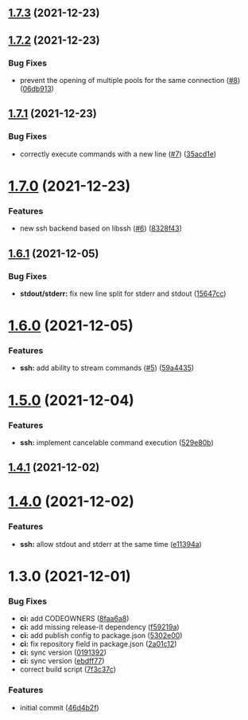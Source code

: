 ## [1.7.3](https://github.com/ridenui/react-native-riden-ssh/compare/1.7.2...1.7.3) (2021-12-23)

## [1.7.2](https://github.com/ridenui/react-native-riden-ssh/compare/1.7.1...1.7.2) (2021-12-23)


### Bug Fixes

* prevent the opening of multiple pools for the same connection ([#8](https://github.com/ridenui/react-native-riden-ssh/issues/8)) ([06db913](https://github.com/ridenui/react-native-riden-ssh/commit/06db9138aaea4eccb165f2e379599333f7cd6b72))

## [1.7.1](https://github.com/ridenui/react-native-riden-ssh/compare/1.7.0...1.7.1) (2021-12-23)


### Bug Fixes

* correctly execute commands with a new line ([#7](https://github.com/ridenui/react-native-riden-ssh/issues/7)) ([35acd1e](https://github.com/ridenui/react-native-riden-ssh/commit/35acd1e6f742c29f7e5fffb0b29ea4282161eb1a))

# [1.7.0](https://github.com/ridenui/react-native-riden-ssh/compare/1.6.1...1.7.0) (2021-12-23)


### Features

* new ssh backend based on libssh ([#6](https://github.com/ridenui/react-native-riden-ssh/issues/6)) ([8328f43](https://github.com/ridenui/react-native-riden-ssh/commit/8328f4372a3cb12ed7dd9c891461c75a5ab981c9))

## [1.6.1](https://github.com/ridenui/react-native-riden-ssh/compare/1.6.0...1.6.1) (2021-12-05)


### Bug Fixes

* **stdout/stderr:** fix new line split for stderr and stdout ([15647cc](https://github.com/ridenui/react-native-riden-ssh/commit/15647cc1c504336497320151a5ecfae8cb456f08))

# [1.6.0](https://github.com/ridenui/react-native-riden-ssh/compare/1.5.0...1.6.0) (2021-12-05)


### Features

* **ssh:** add ability to stream commands ([#5](https://github.com/ridenui/react-native-riden-ssh/issues/5)) ([59a4435](https://github.com/ridenui/react-native-riden-ssh/commit/59a443570ac7804d10a2461404ef0491147bad24))

# [1.5.0](https://github.com/ridenui/react-native-riden-ssh/compare/1.4.1...1.5.0) (2021-12-04)


### Features

* **ssh:** implement cancelable command execution ([529e80b](https://github.com/ridenui/react-native-riden-ssh/commit/529e80b70bd2a597e7352b4949def8b4858b6fec))

## [1.4.1](https://github.com/ridenui/react-native-riden-ssh/compare/1.4.0...1.4.1) (2021-12-02)

# [1.4.0](https://github.com/ridenui/react-native-riden-ssh/compare/1.3.0...1.4.0) (2021-12-02)


### Features

* **ssh:** allow stdout and stderr at the same time ([e11394a](https://github.com/ridenui/react-native-riden-ssh/commit/e11394a24a75cc34cd6b31ef3bcf2accc37596a0))

# 1.3.0 (2021-12-01)


### Bug Fixes

* **ci:** add CODEOWNERS ([8faa6a8](https://github.com/ridenui/react-native-riden-ssh/commit/8faa6a807a930734513f4055e4e6524c1bcb51b7))
* **ci:** add missing release-it dependency ([f59219a](https://github.com/ridenui/react-native-riden-ssh/commit/f59219a1c9cc8ac834030ea9544efaac3b3099fe))
* **ci:** add publish config to package.json ([5302e00](https://github.com/ridenui/react-native-riden-ssh/commit/5302e00ea836043613321609dcdbc9c5591fef54))
* **ci:** fix repository field in package.json ([2a01c12](https://github.com/ridenui/react-native-riden-ssh/commit/2a01c12944e5a71bc833e4123b33cabe4cc3f246))
* **ci:** sync version ([0191392](https://github.com/ridenui/react-native-riden-ssh/commit/019139242366739d9a438efdc9add3d5dc7944a4))
* **ci:** sync version ([ebdff77](https://github.com/ridenui/react-native-riden-ssh/commit/ebdff7722ae024c091b4b5f6352f038e568db9aa))
* correct build script ([7f3c37c](https://github.com/ridenui/react-native-riden-ssh/commit/7f3c37c4ca417f7227f31d3528ba54374f7a7307))


### Features

* initial commit ([46d4b2f](https://github.com/ridenui/react-native-riden-ssh/commit/46d4b2f2a41780499e1a9811922b9c04e937bf44))

